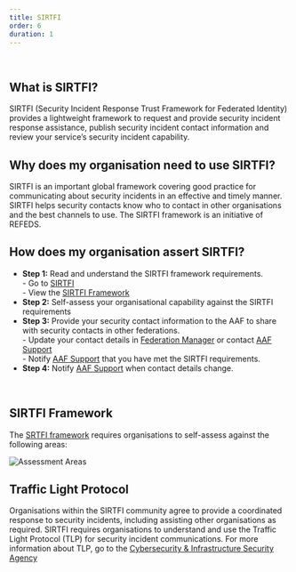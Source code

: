 ```yaml
---
title: SIRTFI
order: 6
duration: 1
---
```

<br>

## What is SIRTFI?
SIRTFI (Security Incident Response Trust Framework for Federated Identity) provides a lightweight framework to request and provide security incident response assistance, publish security incident contact information and review your service’s security incident capability.

## Why does my organisation need to use SIRTFI?
SIRTFI is an important global framework covering good practice for communicating about security incidents in an effective and timely manner. SIRTFI helps security contacts know who to contact in other organisations and the best channels to use.
The SIRTFI framework is an initiative of REFEDS.

## How does my organisation assert SIRTFI?

<ul class="list-group">
  <li class="list-group-item"><strong>Step 1:</strong> Read and understand the SIRTFI framework requirements. <br> - Go to <a href="https://refeds.org/sirtfi">SIRTFI</a><br>
- View the <a href="https://refeds.org/wp-content/uploads/2016/01/Sirtfi-1.0.pdf">SIRTFI Framework</a></li>
  <li class="list-group-item"><strong>Step 2:</strong> Self-assess your organisational capability against the SIRTFI requirements</li>
  <li class="list-group-item"><strong>Step 3:</strong> Provide your security contact information to the AAF to share with security contacts in other federations.<br>
- Update your contact details in <a href="https://manager.aaf.edu.au/welcome">Federation Manager</a> or contact <a href="mailto:support@aaf.edu.au">AAF Support</a>
<br>
- Notify <a href="mailto:support@aaf.edu.au">AAF Support</a> that you have met the SIRTFI requirements.</li>
  <li class="list-group-item"><strong>Step 4:</strong> Notify <a href="mailto:support@aaf.edu.au">AAF Support</a> when contact details change.</li>
</ul>
<br>

## SIRTFI Framework
The <a href="https://refeds.org/wp-content/uploads/2016/01/Sirtfi-1.0.pdfSIRTFI">SRTFI framework</a> requires organisations to self-assess against the following areas:

![Assessment Areas](/assets/images/connect-to-edugain/assessment_areas.png)

## Traffic Light Protocol
Organisations within the SIRTFI community agree to provide a coordinated response to security incidents, including assisting other organisations as required. SIRTFI requires organisations to understand and use the Traffic Light Protocol (TLP) for security incident communications. For more information about TLP, go to the <a href="https://www.cisa.gov/news-events/news/traffic-light-protocol-tlp-definitions-and-usage">Cybersecurity & Infrastructure Security Agency</a>